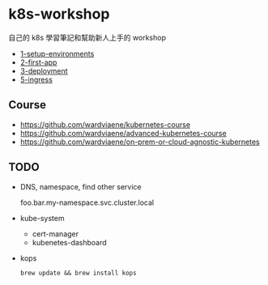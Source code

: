 # k8s-workshop
自己的 k8s 學習筆記和幫助新人上手的 workshop

- [1-setup-environments](https://github.com/RammusXu/k8s-workshop/blob/master/1-setup-environments/README.md)
- [2-first-app](https://github.com/RammusXu/k8s-workshop/blob/master/2-first-app/README.md)
- [3-deployment](https://github.com/RammusXu/k8s-workshop/blob/master/3-deployment/README.md)
- [5-ingress](https://github.com/RammusXu/k8s-workshop/blob/master/5-ingress/README.md)


## Course
- https://github.com/wardviaene/kubernetes-course
- https://github.com/wardviaene/advanced-kubernetes-course
- https://github.com/wardviaene/on-prem-or-cloud-agnostic-kubernetes

## TODO
- DNS, namespace, find other service

    foo.bar.my-namespace.svc.cluster.local

- kube-system
    - cert-manager
    - kubenetes-dashboard

- kops
    ```
    brew update && brew install kops
    ```